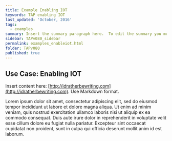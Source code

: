 ```yaml
---
title: Example Enabling IOT
keywords: TAP enabling IOT
last_updated: 'October, 2016'
tags:
  - examples
summary: Insert the summary paragraph here.  To edit the summary you must edit the meta data for this post. 
sidebar: TAPv080_sidebar
permalink: examples_enableiot.html
folder: TAPv080
published: true
---
```


## Use Case: Enabling IOT

Insert content here: [http://idratherbewriting.com](http://idratherbewriting.com). Use Markdown format.

Lorem ipsum dolor sit amet, consectetur adipiscing elit, sed do eiusmod tempor incididunt ut labore et dolore magna aliqua. Ut enim ad minim veniam, quis nostrud exercitation ullamco laboris nisi ut aliquip ex ea commodo consequat. Duis aute irure dolor in reprehenderit in voluptate velit esse cillum dolore eu fugiat nulla pariatur. Excepteur sint occaecat cupidatat non proident, sunt in culpa qui officia deserunt mollit anim id est laborum.


